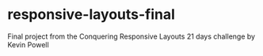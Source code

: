 # responsive-layouts-final
 Final project from the Conquering Responsive Layouts 21 days challenge by Kevin Powell
